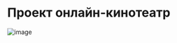 # Проект онлайн-кинотеатр
![image](https://github.com/user-attachments/assets/50393ffa-e838-4a89-a10d-edc550e04cf4)


